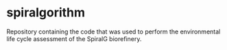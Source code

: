 # spiralgorithm

Repository containing the code that was used to perform the environmental life cycle assessment of the SpiralG biorefinery. 
